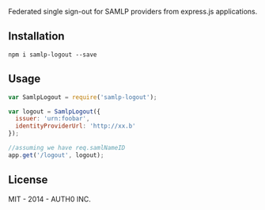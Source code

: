 Federated single sign-out for SAMLP providers from express.js applications.

## Installation

```
npm i samlp-logout --save
```

## Usage

```javascript
var SamlpLogout = require('samlp-logout');

var logout = SamlpLogout({
  issuer: 'urn:foobar',
  identityProviderUrl: 'http://xx.b'
});

//assuming we have req.samlNameID
app.get('/logout', logout);
```

## License

MIT - 2014 - AUTH0 INC.